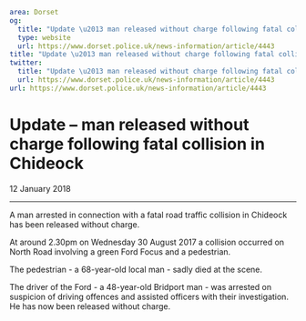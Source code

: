 ```yaml
area: Dorset
og:
  title: "Update \u2013 man released without charge following fatal collision in Chideock"
  type: website
  url: https://www.dorset.police.uk/news-information/article/4443
title: "Update \u2013 man released without charge following fatal collision in Chideock |"
twitter:
  title: "Update \u2013 man released without charge following fatal collision in Chideock"
  url: https://www.dorset.police.uk/news-information/article/4443
url: https://www.dorset.police.uk/news-information/article/4443
```

# Update – man released without charge following fatal collision in Chideock

12 January 2018

* * *

A man arrested in connection with a fatal road traffic collision in Chideock has been released without charge.

At around 2.30pm on Wednesday 30 August 2017 a collision occurred on North Road involving a green Ford Focus and a pedestrian.

The pedestrian - a 68-year-old local man - sadly died at the scene.

The driver of the Ford - a 48-year-old Bridport man - was arrested on suspicion of driving offences and assisted officers with their investigation. He has now been released without charge.
